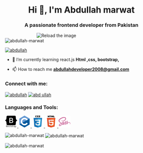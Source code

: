 <h1 align="center">Hi 👋, I'm Abdullah marwat</h1>
<h3 align="center">A passionate frontend developer from Pakistan</h3>
<img src="https://user-images.githubusercontent.com/55389276/140866485-8fb1c876-9a8f-4d6a-98dc-08c4981eaf70.gif" alt="Reload the image" align="right" width="400px">

<p align="left"> <img src="https://komarev.com/ghpvc/?username=abdullah-marwat&label=Profile%20views&color=0e75b6&style=flat" alt="abdullah-marwat" /> </p>

<p align="left"> <a href="https://twitter.com/abdullah" target="blank"><img src="https://img.shields.io/twitter/follow/abdullah?logo=twitter&style=for-the-badge" alt="abdullah" /></a> </p>

- 🌱 I’m currently learning react.js **Html ,css, bootstrap,**

- 📫 How to reach me **abdullahdeveloper2008@gmail.com**

<h3 align="left">Connect with me:</h3>
<p align="left">
<a href="https://twitter.com/abdullah" target="blank"><img align="center" src="https://raw.githubusercontent.com/rahuldkjain/github-profile-readme-generator/master/src/images/icons/Social/twitter.svg" alt="abdullah" height="30" width="40" /></a>
<a href="https://linkedin.com/in/abd ullah" target="blank"><img align="center" src="https://raw.githubusercontent.com/rahuldkjain/github-profile-readme-generator/master/src/images/icons/Social/linked-in-alt.svg" alt="abd ullah" height="30" width="40" /></a>
</p>

<h3 align="left">Languages and Tools:</h3>
<p align="left"> <a href="https://getbootstrap.com" target="_blank" rel="noreferrer"> <img src="https://raw.githubusercontent.com/devicons/devicon/master/icons/bootstrap/bootstrap-plain-wordmark.svg" alt="bootstrap" width="40" height="40"/> </a> <a href="https://www.cprogramming.com/" target="_blank" rel="noreferrer"> <img src="https://raw.githubusercontent.com/devicons/devicon/master/icons/c/c-original.svg" alt="c" width="40" height="40"/> </a> <a href="https://www.w3schools.com/css/" target="_blank" rel="noreferrer"> <img src="https://raw.githubusercontent.com/devicons/devicon/master/icons/css3/css3-original-wordmark.svg" alt="css3" width="40" height="40"/> </a> <a href="https://www.w3.org/html/" target="_blank" rel="noreferrer"> <img src="https://raw.githubusercontent.com/devicons/devicon/master/icons/html5/html5-original-wordmark.svg" alt="html5" width="40" height="40"/> </a> <a href="https://sass-lang.com" target="_blank" rel="noreferrer"> <img src="https://raw.githubusercontent.com/devicons/devicon/master/icons/sass/sass-original.svg" alt="sass" width="40" height="40"/> </a> </p>

<p><img align="left" src="https://github-readme-stats.vercel.app/api/top-langs?username=abdullah-marwat&show_icons=true&locale=en&layout=compact" alt="abdullah-marwat" /></p>

<p>&nbsp;<img align="center" src="https://github-readme-stats.vercel.app/api?username=abdullah-marwat&show_icons=true&locale=en" alt="abdullah-marwat" /></p>

<p><img align="center" src="https://github-readme-streak-stats.herokuapp.com/?user=abdullah-marwat&" alt="abdullah-marwat" /></p>
